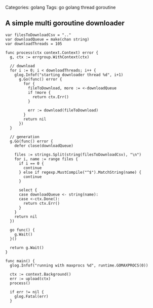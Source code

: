 Categories: golang
Tags: go
      golang
      thread
      goroutine

## A simple multi goroutine downloader


    var filesToDownloadCsv = ".."
    var downloadQueue = make(chan string)
    var downloadThreads = 105

    func process(ctx context.Context) error {
      g, ctx := errgroup.WithContext(ctx)

      // download
      for i := 0; i < downloadThreads; i++ {
        glog.Infof("starting downloader thread %d", i+1)
          g.Go(func() error {
            for {
              fileToDownload, more := <-downloadQueue
              if !more {
                return ctx.Err()
              }

              err := download(fileToDownload)
            }
            return nil
          })
      }

      // generation
      g.Go(func() error {
        defer close(downloadQueue)
  
        files := strings.Split(string(filesToDownloadCsv), "\n")
        for i, name := range files {
          if i == 0 {
            continue
          } else if regexp.MustCompile("^$").MatchString(name) {
            continue
          }
  
          select {
          case downloadQueue <- string(name):
          case <-ctx.Done():
            return ctx.Err()
          }
        }
        return nil
      })

      go func() {
        g.Wait()
      }()

      return g.Wait()
    }

    func main() {
      glog.Infof("running with maxprocs %d", runtime.GOMAXPROCS(0))

      ctx := context.Background()
      err := upload(ctx)
      process()

      if err != nil {
        glog.Fatal(err)
      }
